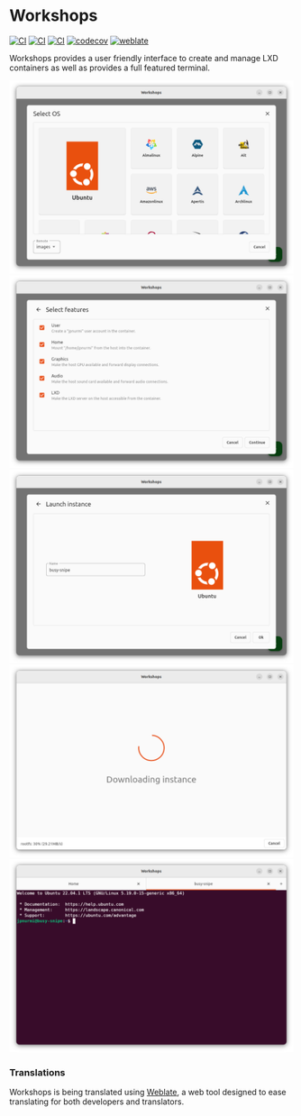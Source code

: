 # Workshops

[![CI](https://github.com/canonical/workshops/workflows/Build/badge.svg)](https://github.com/canonical/workshops/actions/workflows/build.yaml)
[![CI](https://github.com/canonical/workshops/workflows/Analysis/badge.svg)](https://github.com/canonical/workshops/actions/workflows/analysis.yaml)
[![CI](https://github.com/canonical/workshops/workflows/Test/badge.svg)](https://github.com/canonical/workshops/actions/workflows/test.yaml)
[![codecov](https://codecov.io/gh/canonical/workshops/branch/main/graph/badge.svg?token=vaHdVWBJeO)](https://codecov.io/gh/canonical/workshops)
[![weblate](https://hosted.weblate.org/widgets/workshops/-/workshops/svg-badge.svg)](https://hosted.weblate.org/engage/workshops/)

Workshops provides a user friendly interface to create and manage LXD containers
as well as provides a full featured terminal.

![select-os](.github/select-os.png)
![select-features](.github/select-features.png)
![launch-instance](.github/launch-instance.png)
![downloading-instance](.github/downloading-instance.png)
![terminal](.github/terminal.png)

### Translations

Workshops is being translated using [Weblate](https://hosted.weblate.org/engage/workshops/), a web tool designed to ease translating for both developers and translators.
